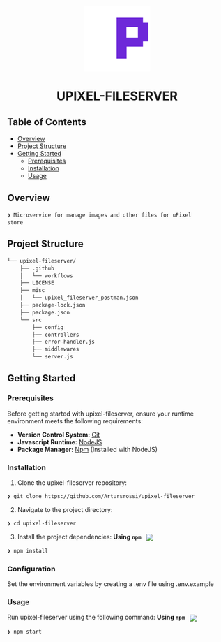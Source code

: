 <p align="center">
    <img src="https://github.com/Artursrossi/upixel-fileserver/blob/main/readme-logo.png" align="center" width="30%">
</p>
<h1 align="center">UPIXEL-FILESERVER</h1>

## Table of Contents

- [ Overview](#-overview)
- [ Project Structure](#-project-structure)
- [ Getting Started](#-getting-started)
  - [ Prerequisites](#-prerequisites)
  - [ Installation](#-installation)
  - [ Usage](#-usage)

## Overview

<code>❯ Microservice for manage images and other files for uPixel store</code>

## Project Structure

```sh
└── upixel-fileserver/
    ├── .github
    │   └── workflows
    ├── LICENSE
    ├── misc
    │   └── upixel_fileserver_postman.json
    ├── package-lock.json
    ├── package.json
    └── src
        ├── config
        ├── controllers
        ├── error-handler.js
        ├── middlewares
        └── server.js
```

## Getting Started

### Prerequisites

Before getting started with upixel-fileserver, ensure your runtime environment meets the following requirements:

- **Version Control System:** [Git](https://git-scm.com/downloads)
- **Javascript Runtime:** [NodeJS](https://nodejs.org/en/download)
- **Package Manager:** [Npm](https://nodejs.org/en/download) (Installed with NodeJS)

### Installation

1. Clone the upixel-fileserver repository:

```sh
❯ git clone https://github.com/Artursrossi/upixel-fileserver
```

2. Navigate to the project directory:

```sh
❯ cd upixel-fileserver
```

3. Install the project dependencies:
   **Using `npm`** &nbsp; [<img align="center" src="https://img.shields.io/badge/npm-CB3837.svg?style={badge_style}&logo=npm&logoColor=white" />](https://www.npmjs.com/)

```sh
❯ npm install
```

### Configuration

Set the environment variables by creating a .env file using .env.example

### Usage

Run upixel-fileserver using the following command:
**Using `npm`** &nbsp; [<img align="center" src="https://img.shields.io/badge/npm-CB3837.svg?style={badge_style}&logo=npm&logoColor=white" />](https://www.npmjs.com/)

```sh
❯ npm start
```

